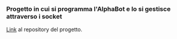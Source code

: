 ### Progetto in cui si programma l'AlphaBot e lo si gestisce attraverso i socket

[Link](https://github.com/Nicholas-Becchis/Project_AlphaBot) al repository del progetto.
